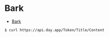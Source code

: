 # Bark

- [Bark](https://github.com/Finb/Bark)

```bash
$ curl https://api.day.app/Token/Title/Content
```


